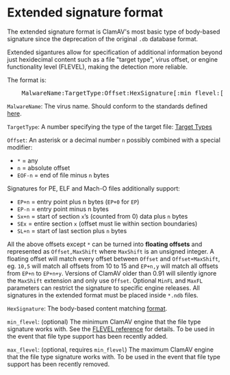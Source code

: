 # Extended signature format

The extended signature format is ClamAV's most basic type of body-based signature since the deprecation of the original `.db` database format.

Extended sigantures allow for specification of additional information beyond just hexidecimal content such as a file "target type", virus offset, or engine functionality level (FLEVEL), making the detection more reliable.

The format is:

<pre>
    MalwareName:TargetType:Offset:HexSignature[:min_flevel:[max_flevel]]
</pre>

`MalwareName`: The virus name. Should conform to the standards defined [here](../Signatures.md#Signature-names).

`TargetType`: A number specifying the type of the target file: [Target Types](FileTypes.md#Target-Types)

`Offset`: An asterisk or a decimal number `n` possibly combined with a special modifier:

- `*` = any
- `n` = absolute offset
- `EOF-n` = end of file minus `n` bytes

Signatures for PE, ELF and Mach-O files additionally support:

- `EP+n` = entry point plus n bytes (`EP+0` for `EP`)
- `EP-n` = entry point minus n bytes
- `Sx+n` = start of section `x`’s (counted from 0) data plus `n` bytes
- `SEx` = entire section `x` (offset must lie within section boundaries)
- `SL+n` = start of last section plus `n` bytes

All the above offsets except `*` can be turned into **floating offsets** and represented as `Offset,MaxShift` where `MaxShift` is an unsigned integer. A floating offset will match every offset between `Offset` and `Offset+MaxShift`, eg. `10,5` will match all offsets from 10 to 15 and `EP+n,y` will match all offsets from `EP+n` to `EP+n+y`. Versions of ClamAV older than 0.91 will silently ignore the `MaxShift` extension and only use `Offset`. Optional `MinFL` and `MaxFL` parameters can restrict the signature to specific engine releases. All signatures in the extended format must be placed inside `*.ndb` files.

`HexSignature`: The body-based content matching [format](BodySignatureFormat.md).

`min_flevel`: (optional) The minimum ClamAV engine that the file type signature works with. See the [FLEVEL reference](FunctionalityLevels.md) for details. To be used in the event that file type support has been recently added.

`max_flevel`: (optional, requires `min_flevel`) The maximum ClamAV engine that the file type signature works with. To be used in the event that file type support has been recently removed.
